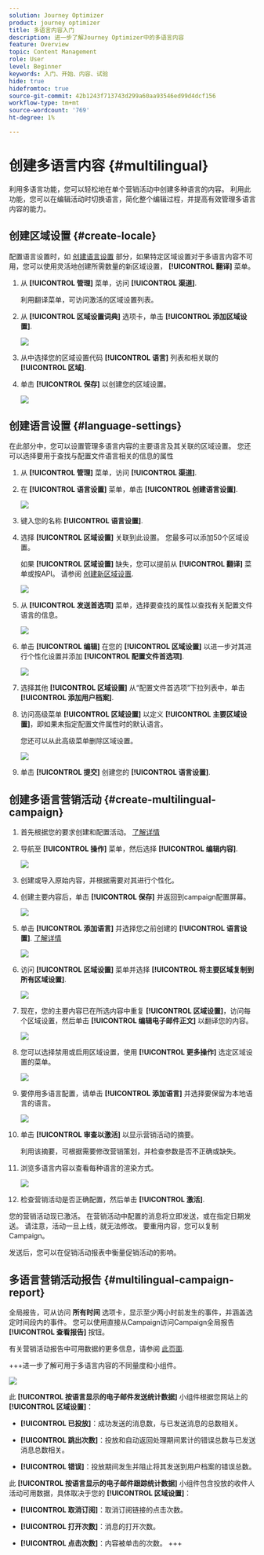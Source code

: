 ```yaml
---
solution: Journey Optimizer
product: journey optimizer
title: 多语言内容入门
description: 进一步了解Journey Optimizer中的多语言内容
feature: Overview
topic: Content Management
role: User
level: Beginner
keywords: 入门、开始、内容、试验
hide: true
hidefromtoc: true
source-git-commit: 42b1243f713743d299a60aa93546ed99d4dcf156
workflow-type: tm+mt
source-wordcount: '769'
ht-degree: 1%

---
```


# 创建多语言内容 {#multilingual}

利用多语言功能，您可以轻松地在单个营销活动中创建多种语言的内容。 利用此功能，您可以在编辑活动时切换语言，简化整个编辑过程，并提高有效管理多语言内容的能力。

## 创建区域设置 {#create-locale}

配置语言设置时，如 [创建语言设置](#language-settings) 部分，如果特定区域设置对于多语言内容不可用，您可以使用灵活地创建所需数量的新区域设置， **[!UICONTROL 翻译]** 菜单。

1. 从 **[!UICONTROL 管理]** 菜单，访问 **[!UICONTROL 渠道]**.

   利用翻译菜单，可访问激活的区域设置列表。

1. 从 **[!UICONTROL 区域设置词典]** 选项卡，单击 **[!UICONTROL 添加区域设置]**.

   ![](assets/locale_1.png)

1. 从中选择您的区域设置代码 **[!UICONTROL 语言]** 列表和相关联的 **[!UICONTROL 区域]**.

1. 单击 **[!UICONTROL 保存]** 以创建您的区域设置。

   ![](assets/locale_2.png)

## 创建语言设置 {#language-settings}

在此部分中，您可以设置管理多语言内容的主要语言及其关联的区域设置。 您还可以选择要用于查找与配置文件语言相关的信息的属性

1. 从 **[!UICONTROL 管理]** 菜单，访问 **[!UICONTROL 渠道]**.

1. 在 **[!UICONTROL 语言设置]** 菜单，单击 **[!UICONTROL 创建语言设置]**.

   ![](assets/multilingual-settings-1.png)

1. 键入您的名称 **[!UICONTROL 语言设置]**.

1. 选择 **[!UICONTROL 区域设置]** 关联到此设置。 您最多可以添加50个区域设置。

   如果 **[!UICONTROL 区域设置]** 缺失，您可以提前从 **[!UICONTROL 翻译]** 菜单或按API。 请参阅 [创建新区域设置](#create-locale).

   ![](assets/multilingual-settings-2.png)

1. 从 **[!UICONTROL 发送首选项]** 菜单，选择要查找的属性以查找有关配置文件语言的信息。

   ![](assets/multilingual-settings-3.png)

1. 单击 **[!UICONTROL 编辑]** 在您的 **[!UICONTROL 区域设置]** 以进一步对其进行个性化设置并添加 **[!UICONTROL 配置文件首选项]**.

   ![](assets/multilingual-settings-4.png)

1. 选择其他 **[!UICONTROL 区域设置]** 从“配置文件首选项”下拉列表中，单击 **[!UICONTROL 添加用户档案]**.

1. 访问高级菜单 **[!UICONTROL 区域设置]** 以定义 **[!UICONTROL 主要区域设置]**，即如果未指定配置文件属性时的默认语言。

   您还可以从此高级菜单删除区域设置。

   ![](assets/multilingual-settings-5.png)

1. 单击 **[!UICONTROL 提交]** 创建您的 **[!UICONTROL 语言设置]**.

<!--
1. Access the **[!UICONTROL Channel surfaces]** menu and create a new channel surface or select an existing one.

1. In the **[!UICONTROL Header parameters]** section, select the **[!UICONTROL Enable multilingual]** option.

1. Select your **[!UICONTROL Locales dictionary]** and add as many as needed.
-->

## 创建多语言营销活动 {#create-multilingual-campaign}

1. 首先根据您的要求创建和配置活动。 [了解详情](../campaigns/create-campaign.md)

1. 导航至 **[!UICONTROL 操作]** 菜单，然后选择 **[!UICONTROL 编辑内容]**.

   ![](assets/multilingual-campaign-1.png)

1. 创建或导入原始内容，并根据需要对其进行个性化。

1. 创建主要内容后，单击 **[!UICONTROL 保存]** 并返回到campaign配置屏幕。

   ![](assets/multilingual-campaign-2.png)

1. 单击 **[!UICONTROL 添加语言]** 并选择您之前创建的 **[!UICONTROL 语言设置]**. [了解详情](#create-language-settings)

   ![](assets/multilingual-campaign-3.png)

1. 访问 **[!UICONTROL 区域设置]** 菜单并选择 **[!UICONTROL 将主要区域复制到所有区域设置]**.

   ![](assets/multilingual-campaign-4.png)

1. 现在，您的主要内容已在所选内容中重复  **[!UICONTROL 区域设置]**，访问每个区域设置，然后单击 **[!UICONTROL 编辑电子邮件正文]** 以翻译您的内容。

   ![](assets/multilingual-campaign-5.png)

1. 您可以选择禁用或启用区域设置，使用 **[!UICONTROL 更多操作]** 选定区域设置的菜单。

   ![](assets/multilingual-campaign-6.png)

1. 要停用多语言配置，请单击 **[!UICONTROL 添加语言]** 并选择要保留为本地语言的语言。

   ![](assets/multilingual-campaign-7.png)

1. 单击 **[!UICONTROL 审查以激活]** 以显示营销活动的摘要。

   利用该摘要，可根据需要修改营销策划，并检查参数是否不正确或缺失。

1. 浏览多语言内容以查看每种语言的渲染方式。

   ![](assets/multilingual-campaign-8.png)

1. 检查营销活动是否正确配置，然后单击 **[!UICONTROL 激活]**.

您的营销活动现已激活。 在营销活动中配置的消息将立即发送，或在指定日期发送。 请注意，活动一旦上线，就无法修改。 要重用内容，您可以复制Campaign。

发送后，您可以在促销活动报表中衡量促销活动的影响。

## 多语言营销活动报告 {#multilingual-campaign-report}

全局报告，可从访问 **所有时间** 选项卡，显示至少两小时前发生的事件，并涵盖选定时间段内的事件。 您可以使用直接从Campaign访问Campaign全局报告 **[!UICONTROL 查看报告]** 按钮。

有关营销活动报告中可用数据的更多信息，请参阅 [此页面](../reports/campaign-global-report.md).

+++进一步了解可用于多语言内容的不同量度和小组件。

![](assets/report_multilingual.png)

此 **[!UICONTROL 按语言显示的电子邮件发送统计数据]** 小组件根据您网站上的 **[!UICONTROL 区域设置]**：

* **[!UICONTROL 已投放]**：成功发送的消息数，与已发送消息的总数相关。

* **[!UICONTROL 跳出次数]**：投放和自动返回处理期间累计的错误总数与已发送消息总数相关。

* **[!UICONTROL 错误]**：投放期间发生并阻止将其发送到用户档案的错误总数。

此 **[!UICONTROL 按语言显示的电子邮件跟踪统计数据]** 小组件包含投放的收件人活动可用数据，具体取决于您的 **[!UICONTROL 区域设置]**：

* **[!UICONTROL 取消订阅]**：取消订阅链接的点击次数。

* **[!UICONTROL 打开次数]**：消息的打开次数。

* **[!UICONTROL 点击次数]**：内容被单击的次数。
+++


<!--
# Create a multilingual journey {#create-multilingual-journey}

1. Create your journey with a Delivery and personalize your content as needed.
1. From your delivery action, click Edit content.
1. Click Add languages.

# Translation project/ Create translation project:

1. From the Translation projects menu, click Create project.
1. Type-in a Name and Description.
1. Select the Source locale.
1. Click Add language to access the menu and define the languages for your translation project.
1. Select from the list your Target locale(s) and choose which Translation provider you want to use.
1. Click Add language when you finished linking your Target locale with the correct Translation provider.
1. Click Save.
1. From the Advanced menu of your Translation project, you can choose to Edit, deactive or delete it.
-->
